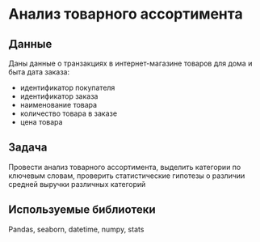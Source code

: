 # Анализ товарного ассортимента
## Данные
Даны данные о транзакциях в интернет-магазине товаров для дома и быта дата заказа:
* идентификатор покупателя
* идентификатор заказа
* наименование товара
* количество товара в заказе
* цена товара
## Задача
Провести анализ товарного ассортимента, выделить категории по ключевым словам, проверить статистические гипотезы о различии средней выручки различных категорий
## Используемые библиотеки
Pandas, seaborn, datetime, numpy, stats
